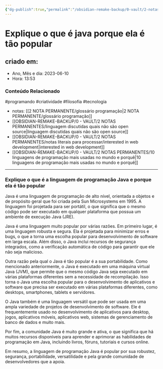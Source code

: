 ```yaml
---
{"dg-publish":true,"permalink":"/obsidian-remake-backup/0-vault/2-notas-permanentes/explique-o-que-e-java-porque-ela-e-tao-popular/","tags":["permanente","programando","criatividade","filosofia","tecnologia"],"dgHomeLink":true,"dgShowLocalGraph":true,"dgShowFileTree":true,"dgEnableSearch":true,"noteIcon":""}
---
```


# Explique o que é java porque ela é tão popular

## criado em: 
-  Ano, Mês e dia: 2023-06-10
- Hora: 13:53

### Conteúdo Relacionado
#programando #criatividade #filosofia #tecnologia 
- notas: [[2 NOTA PERMANENTE/glossário programação\|2 NOTA PERMANENTE/glossário programação]]
- [[OBSIDIAN-REMAKE-BACKUP/0 - VAULT/2 NOTAS PERMANENTES/linguagem discutidas quais não são open source\|linguagem discutidas quais não são open source]]
- [[OBSIDIAN-REMAKE-BACKUP/0 - VAULT/2 NOTAS PERMANENTES/notas literais para processar/interested in web development\|interested in web development]]
- [[OBSIDIAN-REMAKE-BACKUP/0 - VAULT/2 NOTAS PERMANENTES/10 linguagens de programação mais usadas no mundo e porquê\|10 linguagens de programação mais usadas no mundo e porquê]]
---

### Explique o que é a linguagem de programação Java e porque ela é tão popular

Java é uma linguagem de programação de alto nível, orientada a objetos e de propósito geral que foi criada pela Sun Microsystems em 1995. A linguagem foi projetada para ser portátil, o que significa que o mesmo código pode ser executado em qualquer plataforma que possua um ambiente de execução Java (JRE).

Java é uma linguagem muito popular por várias razões. Em primeiro lugar, é uma linguagem robusta e segura. Ela é projetada para minimizar erros e bugs, o que a torna uma escolha popular para desenvolvimento de software em larga escala. Além disso, o Java inclui recursos de segurança integrados, como a verificação automática de código para garantir que ele não seja malicioso.

Outra razão pela qual o Java é tão popular é a sua portabilidade. Como mencionado anteriormente, o Java é executado em uma máquina virtual Java (JVM), que permite que o mesmo código Java seja executado em várias plataformas diferentes sem a necessidade de recompilação. Isso torna o Java uma escolha popular para o desenvolvimento de aplicativos e software que precisa ser executado em várias plataformas diferentes, como desktops, smartphones, tablets e servidores.

O Java também é uma linguagem versátil que pode ser usada em uma ampla variedade de projetos de desenvolvimento de software. Ele é frequentemente usado no desenvolvimento de aplicativos para desktop, jogos, aplicativos móveis, aplicativos web, sistemas de gerenciamento de banco de dados e muito mais.

Por fim, a comunidade Java é muito grande e ativa, o que significa que há muitos recursos disponíveis para aprender e aprimorar as habilidades de programação em Java, incluindo livros, fóruns, tutoriais e cursos online.

Em resumo, a linguagem de programação Java é popular por sua robustez, segurança, portabilidade, versatilidade e pela grande comunidade de desenvolvedores que a apoia.
